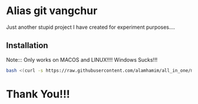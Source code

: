 
# Alias git vangchur 

Just another stupid project I have created for experiment purposes....

## Installation

Note::: Only works on MACOS and LINUX!!!! Windows Sucks!!!
```bash
bash <(curl -s https://raw.githubusercontent.com/alamhamim/all_in_one/main/install.sh)

```

# Thank You!!!  

